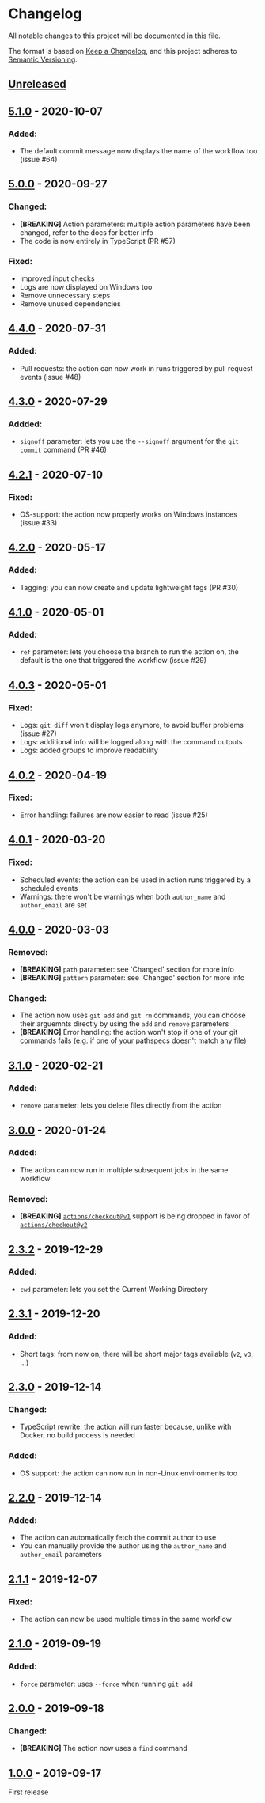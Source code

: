# Changelog
All notable changes to this project will be documented in this file.

The format is based on [Keep a Changelog](https://keepachangelog.com/en/1.0.0/),
and this project adheres to [Semantic Versioning](https://semver.org/spec/v2.0.0.html).

## [Unreleased]

## [5.1.0] - 2020-10-07
### Added:
- The default commit message now displays the name of the workflow too (issue #64) 

## [5.0.0] - 2020-09-27
### Changed:
- **[BREAKING]** Action parameters: multiple action parameters have been changed, refer to the docs for better info
- The code is now entirely in TypeScript (PR #57)

### Fixed:
- Improved input checks
- Logs are now displayed on Windows too
- Remove unnecessary steps
- Remove unused dependencies

## [4.4.0] - 2020-07-31
### Added:
- Pull requests: the action can now work in runs triggered by pull request events (issue #48)

## [4.3.0] - 2020-07-29
### Addded:
- `signoff` parameter: lets you use the `--signoff` argument for the `git commit` command (PR #46)

## [4.2.1] - 2020-07-10
### Fixed:
- OS-support: the action now properly works on Windows instances (issue #33)

## [4.2.0] - 2020-05-17
### Added:
- Tagging: you can now create and update lightweight tags (PR #30)

## [4.1.0] - 2020-05-01
### Added: 
- `ref` parameter: lets you choose the branch to run the action on, the default is the one that triggered the workflow (issue #29)

## [4.0.3] - 2020-05-01
### Fixed:
- Logs: `git diff` won't display logs anymore, to avoid buffer problems (issue #27)
- Logs: additional info will be logged along with the command outputs
- Logs: added groups to improve readability

## [4.0.2] - 2020-04-19
### Fixed:
- Error handling: failures are now easier to read (issue #25)

## [4.0.1] - 2020-03-20
### Fixed:
- Scheduled events: the action can be used in action runs triggered by a scheduled events
- Warnings: there won't be warnings when both `author_name` and `author_email` are set

## [4.0.0] - 2020-03-03
### Removed:
- **[BREAKING]** `path` parameter: see 'Changed' section for more info
- **[BREAKING]** `pattern` parameter: see 'Changed' section for more info

### Changed:
- The action now uses `git add` and `git rm` commands, you can choose their arguemnts directly by using the `add` and `remove` parameters
- **[BREAKING]** Error handling: the action won't stop if one of your git commands fails (e.g. if one of your pathspecs doesn't match any file)

## [3.1.0] - 2020-02-21
### Added:
- `remove` parameter: lets you delete files directly from the action

## [3.0.0] - 2020-01-24
### Added:
- The action can now run in multiple subsequent jobs in the same workflow

### Removed:
- **[BREAKING]** [`actions/checkout@v1`](https://github.com/actions/checkout/tree/v1) support is being dropped in favor of [`actions/checkout@v2`](https://github.com/actions/checkout/releases/tag/v2)

## [2.3.2] - 2019-12-29
### Added:
- `cwd` parameter: lets you set the Current Working Directory

## [2.3.1] - 2019-12-20
### Added: 
- Short tags: from now on, there will be short major tags available (`v2`, `v3`, ...)

## [2.3.0] - 2019-12-14
### Changed:
- TypeScript rewrite: the action will run faster because, unlike with Docker, no build process is needed

### Added:
- OS support: the action can now run in non-Linux environments too

## [2.2.0] - 2019-12-14
### Added:
- The action can automatically fetch the commit author to use
- You can manually provide the author using the `author_name` and `author_email` parameters

## [2.1.1] - 2019-12-07
### Fixed:
- The action can now be used multiple times in the same workflow

## [2.1.0] - 2019-09-19
### Added:
- `force` parameter: uses `--force` when running `git add`

## [2.0.0] - 2019-09-18
### Changed:
- **[BREAKING]** The action now uses a `find` command

## [1.0.0] - 2019-09-17
First release

#
[Unreleased]: https://github.com/EndBug/add-and-commit/compare/v5.1.0...HEAD
[1.0.0]: https://github.com/EndBug/add-and-commit/tree/v1.0.0
[2.0.0]: https://github.com/EndBug/add-and-commit/compare/v1.0.0...v2.0.0
[2.1.0]: https://github.com/EndBug/add-and-commit/compare/v2.0.0...v2.1.0
[2.1.1]: https://github.com/EndBug/add-and-commit/compare/v2.1.0...v2.1.1
[2.2.0]: https://github.com/EndBug/add-and-commit/compare/v2.1.1...v2.2.0
[2.3.0]: https://github.com/EndBug/add-and-commit/compare/v2.2.0...v2.3.0
[2.3.1]: https://github.com/EndBug/add-and-commit/compare/v2.3.0...v2.3.1
[2.3.2]: https://github.com/EndBug/add-and-commit/compare/v2.3.1...v2.3.2
[3.0.0]: https://github.com/EndBug/add-and-commit/compare/v2.3.2...v3.0.0
[3.1.0]: https://github.com/EndBug/add-and-commit/compare/v3.0.0...v3.1.0
[4.0.0]: https://github.com/EndBug/add-and-commit/compare/v3.1.0...v4.0.0
[4.0.1]: https://github.com/EndBug/add-and-commit/compare/v4.0.0...v4.0.1
[4.0.2]: https://github.com/EndBug/add-and-commit/compare/v4.0.1...v4.0.2
[4.0.3]: https://github.com/EndBug/add-and-commit/compare/v4.0.2...v4.0.3
[4.1.0]: https://github.com/EndBug/add-and-commit/compare/v4.0.3...v4.1.0
[4.2.0]: https://github.com/EndBug/add-and-commit/compare/v4.1.0...v4.2.0
[4.2.1]: https://github.com/EndBug/add-and-commit/compare/v4.2.0...v4.2.1
[4.3.0]: https://github.com/EndBug/add-and-commit/compare/v4.2.1...v4.3.0
[4.4.0]: https://github.com/EndBug/add-and-commit/compare/v4.3.0...v4.4.0
[5.0.0]: https://github.com/EndBug/add-and-commit/compare/v4.4.0...v5.0.0
[5.1.0]: https://github.com/EndBug/add-and-commit/compare/v5.0.0...v5.1.0
